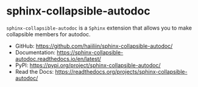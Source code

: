 # sphinx-collapsible-autodoc

`sphinx-collapsible-autodoc` is a `Sphinx` extension that allows you to 
make collapsible members for autodoc.

- GitHub: https://github.com/haiiliin/sphinx-collapsible-autodoc/
- Documentation: https://sphinx-collapsible-autodoc.readthedocs.io/en/latest/
- PyPI: https://pypi.org/project/sphinx-collapsible-autodoc/
- Read the Docs: https://readthedocs.org/projects/sphinx-collapsible-autodoc/
